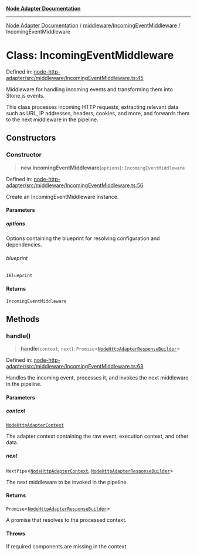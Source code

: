 [**Node Adapter Documentation**](../../../README.md)

***

[Node Adapter Documentation](../../../README.md) / [middleware/IncomingEventMiddleware](../README.md) / IncomingEventMiddleware

# Class: IncomingEventMiddleware

Defined in: [node-http-adapter/src/middleware/IncomingEventMiddleware.ts:45](https://github.com/stonemjs/node-http-adapter/blob/2d4cdca7f2d56ee189e6562c361aeaf96b9f1db2/src/middleware/IncomingEventMiddleware.ts#L45)

Middleware for handling incoming events and transforming them into Stone.js events.

This class processes incoming HTTP requests, extracting relevant data such as URL, IP addresses,
headers, cookies, and more, and forwards them to the next middleware in the pipeline.

## Constructors

### Constructor

> **new IncomingEventMiddleware**(`options`): `IncomingEventMiddleware`

Defined in: [node-http-adapter/src/middleware/IncomingEventMiddleware.ts:56](https://github.com/stonemjs/node-http-adapter/blob/2d4cdca7f2d56ee189e6562c361aeaf96b9f1db2/src/middleware/IncomingEventMiddleware.ts#L56)

Create an IncomingEventMiddleware instance.

#### Parameters

##### options

Options containing the blueprint for resolving configuration and dependencies.

###### blueprint

`IBlueprint`

#### Returns

`IncomingEventMiddleware`

## Methods

### handle()

> **handle**(`context`, `next`): `Promise`\<[`NodeHttpAdapterResponseBuilder`](../../../declarations/type-aliases/NodeHttpAdapterResponseBuilder.md)\>

Defined in: [node-http-adapter/src/middleware/IncomingEventMiddleware.ts:68](https://github.com/stonemjs/node-http-adapter/blob/2d4cdca7f2d56ee189e6562c361aeaf96b9f1db2/src/middleware/IncomingEventMiddleware.ts#L68)

Handles the incoming event, processes it, and invokes the next middleware in the pipeline.

#### Parameters

##### context

[`NodeHttpAdapterContext`](../../../declarations/interfaces/NodeHttpAdapterContext.md)

The adapter context containing the raw event, execution context, and other data.

##### next

`NextPipe`\<[`NodeHttpAdapterContext`](../../../declarations/interfaces/NodeHttpAdapterContext.md), [`NodeHttpAdapterResponseBuilder`](../../../declarations/type-aliases/NodeHttpAdapterResponseBuilder.md)\>

The next middleware to be invoked in the pipeline.

#### Returns

`Promise`\<[`NodeHttpAdapterResponseBuilder`](../../../declarations/type-aliases/NodeHttpAdapterResponseBuilder.md)\>

A promise that resolves to the processed context.

#### Throws

If required components are missing in the context.

